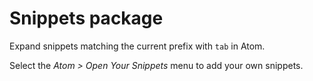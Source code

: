 # Snippets package

Expand snippets matching the current prefix with `tab` in Atom.

Select the _Atom > Open Your Snippets_ menu to add your own snippets.

